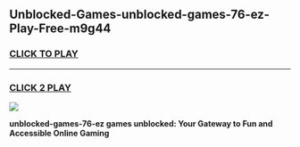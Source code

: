 
## Unblocked-Games-unblocked-games-76-ez-Play-Free-m9g44
<h3>
<a href="https://premium76.site?title=unblocked-games-76-ez&ref=17A">CLICK TO PLAY</a></h3>
<hr>

<h3>
<a href="https://premium76.site?title=unblocked-games-76-ez&ref=17A">CLICK 2 PLAY</a>
  
</h3>

<a href="https://premium76.site?title=unblocked-games-76-ez&ref=17A"><img src="https://clearcache.store/games.png"></a>


**unblocked-games-76-ez games unblocked: Your Gateway to Fun and Accessible Online Gaming**
